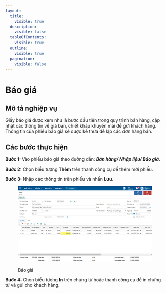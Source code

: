```yaml
---
layout:
  title:
    visible: true
  description:
    visible: false
  tableOfContents:
    visible: true
  outline:
    visible: true
  pagination:
    visible: false
---
```


# Báo giá

## Mô tả nghiệp vụ

Giấy báo giá được xem như là bước đầu tiên trong quy trình bán hàng, cập nhật các thông tin về giá bán, chiết khấu khuyến mãi để gửi khách hàng. Thông tin của phiếu báo giá sẽ được kế thừa để lập các đơn hàng bán.

## Các bước thực hiện

**Bước 1:** Vào phiếu báo giá theo đường dẫn: _**Bán hàng/ Nhập liệu/ Báo giá.**_&#x20;

**Bước 2:** Chọn biểu tượng **Thêm** trên thanh công cụ để thêm mới phiếu.

**Bước 3:** Nhập các thông tin trên phiếu và nhấn **Lưu**.

<figure><img src="../../.gitbook/assets/image (39).png" alt=""><figcaption><p>Báo giá</p></figcaption></figure>

**Bước 4:** Chọn biểu tượng **In** trên chứng từ hoặc thanh công cụ để in chứng từ và gửi cho khách hàng.
